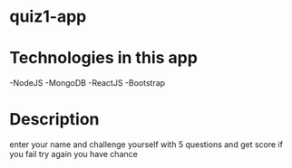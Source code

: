 # quiz1-app
# Technologies in this app
-NodeJS 
-MongoDB 
-ReactJS
-Bootstrap
# Description 
enter your name and challenge yourself with 5 questions and get score if you fail try again you have chance


